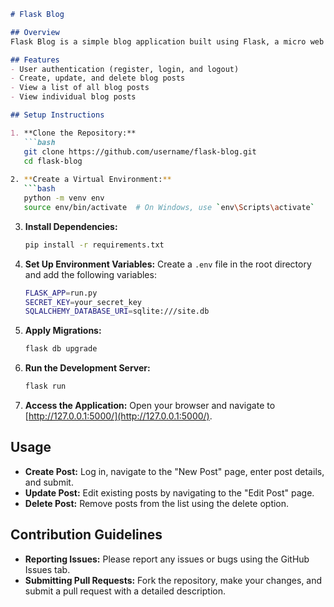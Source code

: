 
```markdown
# Flask Blog

## Overview
Flask Blog is a simple blog application built using Flask, a micro web framework in Python. It allows users to create, read, update, and delete blog posts. This project demonstrates basic CRUD operations, user authentication, and form handling with Flask.

## Features
- User authentication (register, login, and logout)
- Create, update, and delete blog posts
- View a list of all blog posts
- View individual blog posts

## Setup Instructions

1. **Clone the Repository:**
   ```bash
   git clone https://github.com/username/flask-blog.git
   cd flask-blog
   
2. **Create a Virtual Environment:**
   ```bash
   python -m venv env
   source env/bin/activate  # On Windows, use `env\Scripts\activate`
   ```

3. **Install Dependencies:**
   ```bash
   pip install -r requirements.txt
   ```

4. **Set Up Environment Variables:** Create a `.env` file in the root directory and add the following variables:
   ```bash
   FLASK_APP=run.py
   SECRET_KEY=your_secret_key
   SQLALCHEMY_DATABASE_URI=sqlite:///site.db
   ```

5. **Apply Migrations:**
   ```bash
   flask db upgrade
   ```

6. **Run the Development Server:**
   ```bash
   flask run
   ```

7. **Access the Application:** Open your browser and navigate to [http://127.0.0.1:5000/](http://127.0.0.1:5000/).

## Usage
- **Create Post:** Log in, navigate to the "New Post" page, enter post details, and submit.
- **Update Post:** Edit existing posts by navigating to the "Edit Post" page.
- **Delete Post:** Remove posts from the list using the delete option.

## Contribution Guidelines
- **Reporting Issues:** Please report any issues or bugs using the GitHub Issues tab.
- **Submitting Pull Requests:** Fork the repository, make your changes, and submit a pull request with a detailed description.
```
